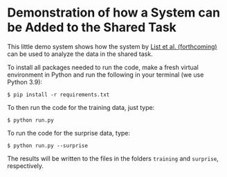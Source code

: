 # Demonstration of how a System can be Added to the Shared Task

This little demo system shows how the system by [List et al. (forthcoming)](https://arxiv.org/abs/2204.04619) can be used to analyze the data in the shared task. 

To install all packages needed to run the code, make a fresh virtual environment in Python and run the following in your terminal (we use Python 3.9):
```
$ pip install -r requirements.txt
```

To then run the code for the training data, just type:

```
$ python run.py
```

To run the code for the surprise data, type:

```
$ python run.py --surprise
```

The results will be written to the files in the folders `training` and `surprise`, respectively. 

